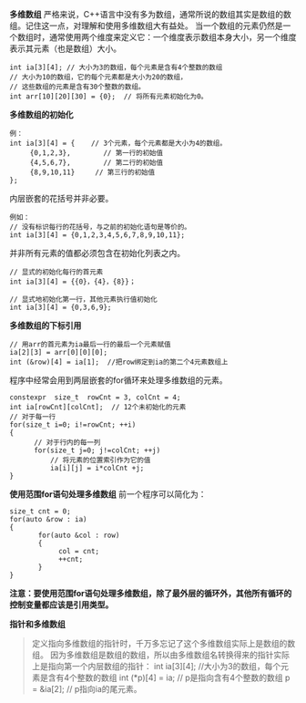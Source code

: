 
**多维数组**
严格来说，C++语言中没有多为数组，通常所说的数组其实是数组的数组。记住这一点，对理解和使用多维数组大有益处。
当一个数组的元素仍然是一个数组时，通常使用两个维度来定义它：一个维度表示数组本身大小，另一个维度表示其元素（也是数组）大小。

```
int ia[3][4]; // 大小为3的数组，每个元素是含有4个整数的数组
// 大小为10的数组，它的每个元素都是大小为20的数组，
// 这些数组的元素是含有30个整数的数组。
int arr[10][20][30] = {0};  // 将所有元素初始化为0。
```

**多维数组的初始化**

```
例：
int ia[3][4] = {    // 3个元素，每个元素都是大小为4的数组。
     {0,1,2,3},        // 第一行的初始值
     {4,5,6,7},        // 第二行的初始值
     {8,9,10,11}     // 第三行的初始值
};
```

内层嵌套的花括号并非必要。

```
例如：
// 没有标识每行的花括号，与之前的初始化语句是等价的。
int ia[3][4] = {0,1,2,3,4,5,6,7,8,9,10,11};
```

并非所有元素的值都必须包含在初始化列表之内。

```
// 显式的初始化每行的首元素
int ia[3][4] = {{0}，{4}，{8}}；

// 显式地初始化第一行，其他元素执行值初始化
int ia[3][4] = {0,3,6,9};
```

**多维数组的下标引用**

```
// 用arr的首元素为ia最后一行的最后一个元素赋值
ia[2][3] = arr[0][0][0];
int (&row)[4] = ia[1];  //把row绑定到ia的第二个4元素数组上
```
程序中经常会用到两层嵌套的for循环来处理多维数组的元素。

```
constexpr  size_t  rowCnt = 3, colCnt = 4;
int ia[rowCnt][colCnt];  // 12个未初始化的元素
// 对于每一行
for(size_t i=0; i!=rowCnt; ++i)
{
      // 对于行内的每一列
      for(size_t j=0; j!=colCnt; ++j)
          // 将元素的位置索引作为它的值
          ia[i][j] = i*colCnt +j;
}
```

**使用范围for语句处理多维数组**
前一个程序可以简化为：

```
size_t cnt = 0;
for(auto &row : ia)
{
       for(auto &col : row)
       {
            col = cnt;
            ++cnt;
       }
}
```
**注意：要使用范围for语句处理多维数组，除了最外层的循环外，其他所有循环的控制变量都应该是引用类型。**

**指针和多维数组**

>    定义指向多维数组的指针时，千万多忘记了这个多维数组实际上是数组的数组。
因为多维数组是数组的数组，所以由多维数组名转换得来的指针实际上是指向第一个内层数组的指针：
int ia[3][4];  //大小为3的数组，每个元素是含有4个整数的数组
int (*p)[4] = ia;  // p是指向含有4个整数的数组
p = &ia[2];  // p指向ia的尾元素。